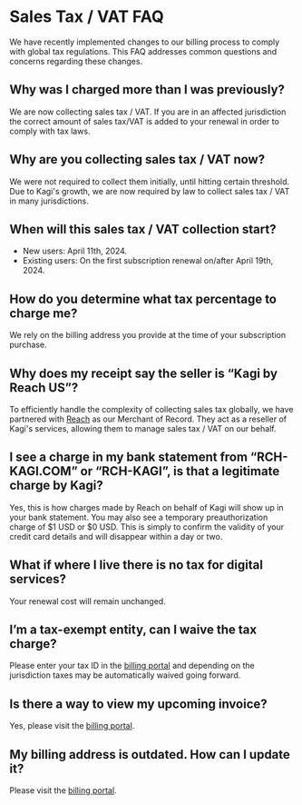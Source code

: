 # Sales Tax / VAT FAQ

We have recently implemented changes to our billing process to comply with global tax regulations. This FAQ addresses common questions and concerns regarding these changes.

## Why was I charged more than I was previously?
We are now collecting sales tax / VAT. If you are in an affected jurisdiction the correct amount of sales tax/VAT is added to your renewal in order to comply with tax laws.

## Why are you collecting sales tax / VAT now?
We were not required to collect them initially, until hitting certain threshold. Due to Kagi's growth, we are now required by law to collect sales tax / VAT in many jurisdictions.

## When will this sales tax / VAT collection start?
- New users: April 11th, 2024. 
- Existing users: On the first subscription renewal on/after April 19th, 2024.

## How do you determine what tax percentage to charge me?
We rely on the billing address you provide at the time of your subscription purchase.

## Why does my receipt say the seller is “Kagi by Reach US”?
To efficiently handle the complexity of collecting sales tax globally, we have partnered with [Reach](https://www.withreach.com/) as our Merchant of Record. They act as a reseller of Kagi's services, allowing them to manage sales tax / VAT on our behalf.

## I see a charge in my bank statement from “RCH-KAGI.COM” or “RCH-KAGI”, is that a legitimate charge by Kagi?
Yes, this is how charges made by Reach on behalf of Kagi will show up in your bank statement. You may also see a temporary preauthorization charge of $1 USD or $0 USD. This is simply to confirm the validity of your credit card details and will disappear within a day or two.

## What if where I live there is no tax for digital services?
Your renewal cost will remain unchanged.

## I’m a tax-exempt entity, can I waive the tax charge?
Please enter your tax ID in the [billing portal](https://kagi.com/billing/portal) and depending on the jurisdiction taxes may be automatically waived going forward.

## Is there a way to view my upcoming invoice?
Yes, please visit the [billing portal](https://kagi.com/billing/portal).

## My billing address is outdated. How can I update it?
Please visit the [billing portal](https://kagi.com/billing/portal).
